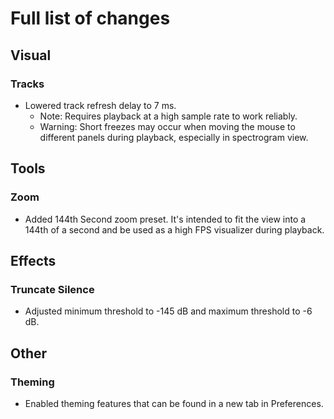 # Full list of changes

## Visual

### Tracks

- Lowered track refresh delay to 7 ms.
  - Note: Requires playback at a high sample rate to work reliably.
  - Warning: Short freezes may occur when moving the mouse to different panels during playback, especially in spectrogram view.

## Tools

### Zoom

- Added 144th Second zoom preset. It's intended to fit the view into a 144th of a second and be used as a high FPS visualizer during playback.

## Effects

### Truncate Silence

- Adjusted minimum threshold to -145 dB and maximum threshold to -6 dB.

## Other

### Theming

- Enabled theming features that can be found in a new tab in Preferences.
